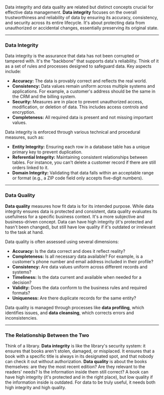 Data integrity and data quality are related but distinct concepts crucial for effective data management. **Data integrity** focuses on the overall trustworthiness and reliability of data by ensuring its accuracy, consistency, and security across its entire lifecycle. It's about protecting data from unauthorized or accidental changes, essentially preserving its original state.

---

### Data Integrity

Data integrity is the assurance that data has not been corrupted or tampered with. It's the "backbone" that supports data's reliability. Think of it as a set of rules and processes designed to safeguard data.  Key aspects include:

* **Accuracy:** The data is provably correct and reflects the real world.
* **Consistency:** Data values remain uniform across multiple systems and applications. For example, a customer's address should be the same in the CRM and the billing system.
* **Security:** Measures are in place to prevent unauthorized access, modification, or deletion of data. This includes access controls and encryption.
* **Completeness:** All required data is present and not missing important values.

Data integrity is enforced through various technical and procedural measures, such as:
* **Entity Integrity:** Ensuring each row in a database table has a unique primary key to prevent duplication.
* **Referential Integrity:** Maintaining consistent relationships between tables. For instance, you can't delete a customer record if there are still orders linked to it.
* **Domain Integrity:** Validating that data falls within an acceptable range or format (e.g., a ZIP code field only accepts five-digit numbers).

---

### Data Quality

**Data quality** measures how fit data is for its intended purpose. While data integrity ensures data is protected and consistent, data quality evaluates its usefulness for a specific business context. It's a more subjective and business-driven concept. Data can have high integrity (it's protected and hasn't been changed), but still have low quality if it's outdated or irrelevant to the task at hand.

Data quality is often assessed using several dimensions:

* **Accuracy:** Is the data correct and does it reflect reality?
* **Completeness:** Is all necessary data available? For example, is a customer's phone number and email address included in their profile?
* **Consistency:** Are data values uniform across different records and systems?
* **Timeliness:** Is the data current and available when needed for a decision?
* **Validity:** Does the data conform to the business rules and required formats?
* **Uniqueness:** Are there duplicate records for the same entity?

Data quality is managed through processes like **data profiling**, which identifies issues, and **data cleansing**, which corrects errors and inconsistencies.

---

### The Relationship Between the Two

Think of a library. **Data integrity** is like the library's security system: it ensures that books aren't stolen, damaged, or misplaced. It ensures that a book with a specific title is always in its designated spot, and that nobody can check it out without authorization. **Data quality** is about the books themselves: are they the most recent edition? Are they relevant to the readers' needs? Is the information inside them still correct?  A book can have high integrity (it's protected and in the right place), but low quality if the information inside is outdated. For data to be truly useful, it needs both high integrity and high quality.